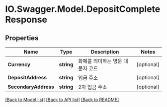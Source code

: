 # IO.Swagger.Model.DepositCompleteResponse
## Properties

Name | Type | Description | Notes
------------ | ------------- | ------------- | -------------
**Currency** | **string** | 화폐를 의미하는 영문 대문자 코드 | [optional] 
**DepositAddress** | **string** | 입금 주소 | [optional] 
**SecondaryAddress** | **string** | 2차 입금 주소 | [optional] 

[[Back to Model list]](../README.md#documentation-for-models) [[Back to API list]](../README.md#documentation-for-api-endpoints) [[Back to README]](../README.md)

